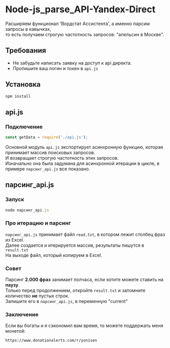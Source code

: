 # Node-js_parse_API-Yandex-Direct

Расширяем функционал 'Вордстат Ассистента',  а именно парсим запросы в кавычках,<br>
то есть получаем строгую частотность запросов: "апельсин в Москве".

## Требования
- Не забудьте написать заявку на доступ к api директа.
- Пропишите ваш логин и токен в `api.js`

## Установка
```js
npm install
```
## api.js
### Подключение
```js
const getData = require('./api.js');
```

Основной модуль `api.js` экспортирует асинхронную функцию, которая принимает массив поисковых запросов.<br>
И возвращает строгую частотность этих запросов.<br>
Изначально она была задумана для асинхронной итерации в цикле, в примере `парсинг_api.js` все показано.

## парсинг_api.js
### Запуск
```js
node парсинг_api.js
```

### Про итерацию и парсинг
`парсинг_api.js` принимает файл `read.txt`, в котором лежит столбец фраз из Excel.<br>
Далее создается и итерируется массив, результаты пишутся в `result.txt`<br>
На выходе файл, который копируем в Excel.
### Совет
Парсинг <b>2.000 фраз</b> занимает полчаса, если хотите можете ставить на <b>паузу</b>.<br>
Только перед продолжением, откройте `result.txt` и запомните количество <b>не</b> пустых строк.<br>
Запишите его в `парсинг_api.js`, в переменную "current"
### Заключение
Если вы богаты и я сэкономил вам время, то можете поддержать меня монетой:
```sh
https://www.donationalerts.com/r/yonisen
```
